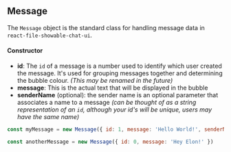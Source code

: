 ## Message

The `Message` object is the standard class for handling message data in `react-file-showable-chat-ui`.

#### Constructor

* **id**: The `id` of a message is a number used to identify which user created the message. It's used for grouping messages together and determining the bubble colour. _(This may be renamed in the future)_
* **message**: This is the actual text that will be displayed in the bubble
* **senderName** (optional): the sender name is an optional parameter that associates a name to a message _(can be thought of as a string representation of an `id`, although your id's will be unique, users may have the same name)_

```javascript
const myMessage = new Message({ id: 1, message: 'Hello World!', senderName: 'Elon Musk' })

const anotherMessage = new Message({ id: 0, message: 'Hey Elon!' })
```
